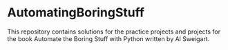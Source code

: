 # AutomatingBoringStuff

This repository contains solutions for the practice projects and projects for the book Automate the Boring Stuff with Python written by Al Sweigart.
